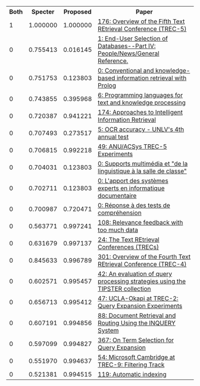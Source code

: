 <html><table><tr>
<th>Both</th>
<th>Specter</th>
<th>Proposed</th>
<th>Paper</th>
</tr>
<tr>
<td>1</td>
<td>1.000000</td>
<td>1.000000</td>
<td><a href="https://www.semanticscholar.org/paper/3af6e426c3df8462bc0fdfbb18629b41eda28a63">176: Overview of the Fifth Text REtrieval Conference (TREC-5)</a></td>
</tr>
<tr>
<td>0</td>
<td>0.755413</td>
<td>0.016145</td>
<td><a href="https://www.semanticscholar.org/paper/894dc72d7b665d311ecbe567e56e2230ddb9de0b">1: End-User Selection of Databases--Part IV: People/News/General Reference.</a></td>
</tr>
<tr>
<td>0</td>
<td>0.751753</td>
<td>0.123803</td>
<td><a href="https://www.semanticscholar.org/paper/e894a4a553bce815108f60511d8c279ff941ca5c">0: Conventional and knowledge-based information retrieval with Prolog</a></td>
</tr>
<tr>
<td>0</td>
<td>0.743855</td>
<td>0.395968</td>
<td><a href="https://www.semanticscholar.org/paper/82e4620ef66768b9b0c38be796dadfcba61d792c">6: Programming languages for text and knowledge processing</a></td>
</tr>
<tr>
<td>0</td>
<td>0.720387</td>
<td>0.941221</td>
<td><a href="https://www.semanticscholar.org/paper/d438758153e7410e3f336f9e470746d0e98d5f09">174: Approaches to Intelligent Information Retrieval</a></td>
</tr>
<tr>
<td>0</td>
<td>0.707493</td>
<td>0.273517</td>
<td><a href="https://www.semanticscholar.org/paper/325ab9caf73ebf5f7df208b02880a49635a975be">5: OCR accuracy - UNLV's 4th annual test</a></td>
</tr>
<tr>
<td>0</td>
<td>0.706815</td>
<td>0.992218</td>
<td><a href="https://www.semanticscholar.org/paper/dd9615a7c417eb2ab1eabf4dff5eb88391896a09">49: ANU/ACSys TREC-5 Experiments</a></td>
</tr>
<tr>
<td>0</td>
<td>0.704031</td>
<td>0.123803</td>
<td><a href="https://www.semanticscholar.org/paper/d637ab6d964cebc2dc05481f4dece3c3cba9a9e3">0: Supports multimédia et "de la linguistique à la salle de classe"</a></td>
</tr>
<tr>
<td>0</td>
<td>0.702711</td>
<td>0.123803</td>
<td><a href="https://www.semanticscholar.org/paper/77c66a86a67ac2ad83b2cf2132b476d3c98db92c">0: L'apport des systèmes experts en informatique documentaire</a></td>
</tr>
<tr>
<td>0</td>
<td>0.700987</td>
<td>0.720471</td>
<td><a href="https://www.semanticscholar.org/paper/300b250ee3962afbee78d0e2976f48223940009f">0: Réponse à des tests de compréhension</a></td>
</tr>
<tr>
<td>0</td>
<td>0.563771</td>
<td>0.997241</td>
<td><a href="https://www.semanticscholar.org/paper/1e630938c9a4afe692a2a93f1f3dfd0577979bb0">108: Relevance feedback with too much data</a></td>
</tr>
<tr>
<td>0</td>
<td>0.631679</td>
<td>0.997137</td>
<td><a href="https://www.semanticscholar.org/paper/19ae3ad003a3420e151f2d19ee0f40b9d3500167">24: The Text REtrieval Conferences (TRECs)</a></td>
</tr>
<tr>
<td>0</td>
<td>0.845633</td>
<td>0.996789</td>
<td><a href="https://www.semanticscholar.org/paper/f916329efbbf21466af8d9ed74d7aacd32da4dfc">301: Overview of the Fourth Text REtrieval Conference (TREC-4)</a></td>
</tr>
<tr>
<td>0</td>
<td>0.602571</td>
<td>0.995457</td>
<td><a href="https://www.semanticscholar.org/paper/35d6c0bc926e92c02451e58c93c8538e1c7302a0">42: An evaluation of query processing strategies using the TIPSTER collection</a></td>
</tr>
<tr>
<td>0</td>
<td>0.656713</td>
<td>0.995412</td>
<td><a href="https://www.semanticscholar.org/paper/b0e93e9458752a3f46f7d569683c6908f242e433">47: UCLA-Okapi at TREC-2: Query Expansion Experiments</a></td>
</tr>
<tr>
<td>0</td>
<td>0.607191</td>
<td>0.994856</td>
<td><a href="https://www.semanticscholar.org/paper/d17efbcf23fcf816027e8bb277ea4bf284efaf5b">88: Document Retrieval and Routing Using the INQUERY System</a></td>
</tr>
<tr>
<td>0</td>
<td>0.597099</td>
<td>0.994827</td>
<td><a href="https://www.semanticscholar.org/paper/f7d6d33d98cfb20aee2b2215716fc602f851c447">367: On Term Selection for Query Expansion</a></td>
</tr>
<tr>
<td>0</td>
<td>0.551970</td>
<td>0.994637</td>
<td><a href="https://www.semanticscholar.org/paper/35ac8aba82acde7500a5196fec8d71624a05bb12">54: Microsoft Cambridge at TREC-9: Filtering Track</a></td>
</tr>
<tr>
<td>0</td>
<td>0.521381</td>
<td>0.994515</td>
<td><a href="https://www.semanticscholar.org/paper/29cbbe75c31b5a0a253791014ab1dcc6c4da5f1b">119: Automatic indexing</a></td>
</tr>
</table></html>
